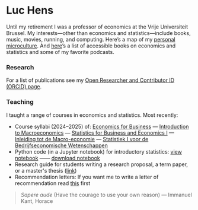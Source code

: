 # Luc Hens

Until my retirement I was a professor of economics at the Vrije Universiteit Brussel.  My interests—other than economics and statistics—include books, music, movies, running, and computing.   Here’s a map of my [personal microculture](about_me.html). And [here](book_recommendations.html)’s a list of accessible books on economics and statistics and some of my favorite podcasts.

### Research 
For a list of publications see my [Open Researcher and Contributor ID  (ORCID) page](https://orcid.org/0000-0003-4881-9317). 
 
### Teaching
I taught a range of courses in economics and statistics. Most recently:
* Course syllabi (2024&ndash;2025) of:
 [Economics for Business](economics_for_business_syllabus_2024_2025.pdf) &mdash; [Introduction to Macroeconomics](introduction_to_macroeconomics_syllabus_2024_2025.pdf) &mdash; [Statistics for Business and Economics I](statistics_i_syllabus_2024_2025.pdf) &mdash; [Inleiding tot de Macro-economie](inleiding_tot_de_macro_economie_studiewijzer_2024_2025.pdf) &mdash; [Statistiek I voor de Bedrijfseconomische Wetenschappen](statistiek_i_studiewijzer_2024_2025.pdf)
 * Python code (in a Jupyter notebook) for introductory statistics: [view notebook](https://nbviewer.org/github/luc-hens/luc-hens.github.io/blob/main/statistics_i_using_python.ipynb#)  &mdash;&mdash; [download notebook](statistics_i_using_python.ipynb)
 * Research guide for students writing a research proposal, a term paper, or a master's thesis ([link](guide.html))
 * Recommendation letters: If you want me to write a letter of recommendation read [this](recommendation.html) first 


> *Sapere aude* (Have the courage to use your own reason) &mdash; Immanuel Kant, Horace